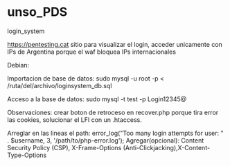 # unso_PDS
login_system

https://pentesting.cat sitio para visualizar el login, acceder unicamente con IPs de Argentina porque el waf bloquea IPs internacionales

Debian:

Importacion de base de datos:  sudo mysql -u root -p < /ruta/del/archivo/loginsystem_db.sql

Acceso a la base de datos: sudo mysql -t test -p Login12345@


Observaciones: crear boton de retroceso en recover.php porque tira error las cookies, solucionar el LFI con un .htaccess. 

Arreglar en las lineas el path: error_log("Too many login attempts for user: " . $username, 3, '/path/to/php-error.log'); 
Agregar(opcional):  Content Security Policy (CSP), X-Frame-Options (Anti-Clickjacking),X-Content-Type-Options

